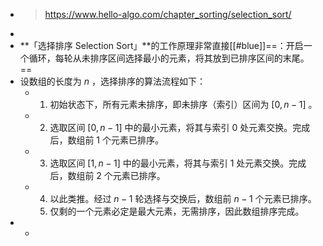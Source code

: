 - > https://www.hello-algo.com/chapter_sorting/selection_sort/
-
- **「选择排序 Selection Sort」**的工作原理非常直接[[#blue]]==：开启一个循环，每轮从未排序区间选择最小的元素，将其放到已排序区间的末尾。==
- 设数组的长度为 $n$ ，选择排序的算法流程如下：
	- 1. 初始状态下，所有元素未排序，即未排序（索引）区间为 $[0,n−1]$ 。
	- 2. 选取区间 $[0,n−1]$ 中的最小元素，将其与索引 0 处元素交换。完成后，数组前 1 个元素已排序。
	- 3. 选取区间 $[1,n−1]$ 中的最小元素，将其与索引 1 处元素交换。完成后，数组前 2 个元素已排序。
	- 4. 以此类推。经过 $n−1$ 轮选择与交换后，数组前 $n−1$ 个元素已排序。
	  5. 仅剩的一个元素必定是最大元素，无需排序，因此数组排序完成。
-
	-